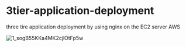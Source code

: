 # 3tier-application-deployment
three tire application deployment by using nginx on the EC2 server AWS








![1_sogB55KKa4MK2cjlOtFp5w](https://github.com/user-attachments/assets/aaa8f17d-42a8-40c9-9cb1-180706c06110)
